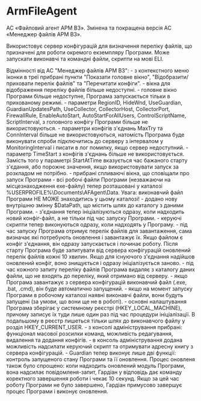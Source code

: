 # ArmFileAgent
АС «Файловий агент АРМ ВЗ». Змінена та покращена версія АС «Менеджер файлів АРМ ВЗ».

Використовує сервер конфігурацій для визначення переліку файлів, що призначені для роботи окремого екземпляру Програми. Може запускати виконавчі та командні файли, скрипти на мові ELI.

Відмінності від АС "Менеджер файлів АРМ ВЗ":
	- з контекстного меню іконки в треї прибрані пункти "Показати головне вікно", "Відобразити/приховати перелік файлів" та "Перечитати конфіги".
	- вікна для відображення переліку файлів більше недоступні.
	- головне вікно Програми більше недоступне, Програма запускається тільки в прихованому режимі.
	- параметри RegionID, HideWnd, UseGuardian, GuardianUpdatesPath, UseCollector, CollectorHost, CollectorPort, FirewallRule, EnableAutoStart, AutoStartForAllUsers, ControlScriptName, ScriptInterval, з головного конфігу Програми більше не використовуються.
	- параметри конфігів з'єднань MaxTry та ConnInterval більше не використовуються, натомість Програма буде виконувати спроби підключитись до серверу з інтервалом у MonitoringInterval і писати в лог помилку, якщо сервер недоступний.
	- параметр TimeStart з конфігів з'єднань більше не використовується. Замість того у параметрі StartAtTime вказується час бажаного старту з'єдання, або порожнє значення, якщо використовувати запуск за розкладом не потрібно.
	- прибрані спливаючі вікна, що сповіщали про запуск Програми
	- всі робочі файли Програми (незважаючи на місцезнаходження exe-файлу) тепер розташовані у каталозі %USERPROFILE%\Documents\AFAgent\Data. Увага: виконавчий файл Програми НЕ МОЖЕ знаходитись у цьому каталозі! 
	- додано нову внутрішню змінну $DataPath, що містить шлях до каталогу з даними Програми.
	- з'єднання тепер ініціалізуються одразу, коли надходить новий конфіг-файл, а не тільки під час запуску Програми.
	- керуючі скрипти тепер виконуються одразу, коли надходять у Програму.
	- під час запуску Програма отримує перелік файлів для завантаження, сама визначає які потребують оновлення і завантажує їх. Якщо файлом є конфіг з'єднання, він одразу запускається і починає роботу. Після старту Програма буде запитувати від сервера конфігурацій оновлений перелік файлів кожні 10 хвилин. Якщо для існуючого з'єднання надійшов оновлений конфіг, воно знищується і одразу ініціалізується заново.
	- під час кожного запиту переліку файлів Програма видаляє з каталогу даних файли, що не входять до переліку, який отримано від серверу.
	- якщо Програма завантажує з сервера конфігурацій виконавчий файл (.exe, .bat, .cmd), він буде автоматично запущений.
	- якщо на момент запуску Програми в робочому каталозі наявні виконавчі файли, вони будуть запущені (за умови, що вони ще не в роботі).
	- основні налаштування Програма зберігає у системному реєстрі (HKEY_LOCAL_MACHINE), причому записує їх туди лише один раз під час процедури ініціалізації. В подальшому в реєстр пишеться тільки шлях до виконавчого файлу у розділ HKEY_CURRENT_USER.
	- з консолі адміністрування прибрані: функціонал масової розсилки команд, можливість редагування, видалення та додання конфігів.
	- в консоль адміністрування додана можливість надсилати керуючий скрипт та отримувати адресну книгу з сервера конфігурацій.
	- Guardian тепер виконує лише дві функції: контроль запущеного стану Програми та її оновлення. Процес оновленя також було спрощено: коли надходить оновлений модуль Програми, вона надсилає повідомленя-запит, Гардіан у відповідь дає команду коректного завершення роботи і чекає 10 секунд. Якщо за цей час роботу Програми не було завершено, Гардіан примусово завершує процес Програми і виконує оновлення.
